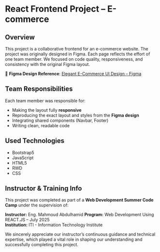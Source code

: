 # React Frontend Project – E-commerce 

## Overview

This project is a collaborative frontend for an e-commerce website. The project was originally designed in Figma.
Each page reflects the effort of one team member. We focused on code quality, responsiveness, and consistency with the original Figma layout.

📌 **Figma Design Reference**:
[Elegant E-Commerce UI Design – Figma](https://www.figma.com/design/2E8bDo06XE9uHLIcjiN8U0/3legant-E-Commerce-UI-Design-Template--Community-?node-id=3-674&p=f&t=GDPPDyxwIIDWdgP2-0)

## Team Responsibilities

Each team member was responsible for:

- Making the layout fully **responsive**
- Reproducing the exact layout and styles from the **Figma design**
- Integrating shared components (Navbar, Footer)
- Writing clean, readable code

## Used Technologies

- Bootstrap5
- JavaScript
- HTML5
- RWD
- CSS

## Instructor & Training Info

This project was completed as part of a **Web Development Summer Code Camp** under the supervision of:

**Instructor:** Eng. Mahmoud Abdulhamid
**Program:** Web Development Using REACT.JS – July 2025  
**Institution:** ITI - Information Technology Institute

We sincerely appreciate our instructor’s continuous guidance and technical expertise, which played a vital role in shaping our understanding and successfully completing this project.
